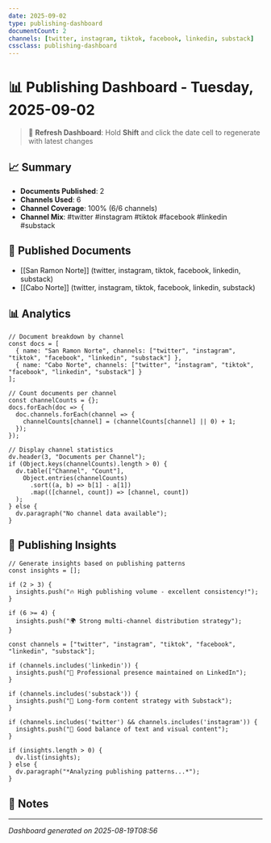 ```yaml
---
date: 2025-09-02
type: publishing-dashboard
documentCount: 2
channels: [twitter, instagram, tiktok, facebook, linkedin, substack]
cssclass: publishing-dashboard
---
```


# 📊 Publishing Dashboard - Tuesday, 2025-09-02

> 🔄 **Refresh Dashboard**: Hold **Shift** and click the date cell to regenerate with latest changes

## 📈 Summary
- **Documents Published**: 2
- **Channels Used**: 6
- **Channel Coverage**: 100% (6/6 channels)
- **Channel Mix**: #twitter #instagram #tiktok #facebook #linkedin #substack

## 📄 Published Documents
- [[San Ramon Norte]] (twitter, instagram, tiktok, facebook, linkedin, substack)
- [[Cabo Norte]] (twitter, instagram, tiktok, facebook, linkedin, substack)

## 📊 Analytics

```dataviewjs
// Document breakdown by channel
const docs = [
  { name: "San Ramon Norte", channels: ["twitter", "instagram", "tiktok", "facebook", "linkedin", "substack"] },
  { name: "Cabo Norte", channels: ["twitter", "instagram", "tiktok", "facebook", "linkedin", "substack"] }
];

// Count documents per channel
const channelCounts = {};
docs.forEach(doc => {
  doc.channels.forEach(channel => {
    channelCounts[channel] = (channelCounts[channel] || 0) + 1;
  });
});

// Display channel statistics
dv.header(3, "Documents per Channel");
if (Object.keys(channelCounts).length > 0) {
  dv.table(["Channel", "Count"], 
    Object.entries(channelCounts)
      .sort((a, b) => b[1] - a[1])
      .map(([channel, count]) => [channel, count])
  );
} else {
  dv.paragraph("No channel data available");
}
```

## 🎯 Publishing Insights

```dataviewjs
// Generate insights based on publishing patterns
const insights = [];

if (2 > 3) {
  insights.push("🔥 High publishing volume - excellent consistency!");
}

if (6 >= 4) {
  insights.push("🌍 Strong multi-channel distribution strategy");
}

const channels = ["twitter", "instagram", "tiktok", "facebook", "linkedin", "substack"];

if (channels.includes('linkedin')) {
  insights.push("💼 Professional presence maintained on LinkedIn");
}

if (channels.includes('substack')) {
  insights.push("📝 Long-form content strategy with Substack");
}

if (channels.includes('twitter') && channels.includes('instagram')) {
  insights.push("📱 Good balance of text and visual content");
}

if (insights.length > 0) {
  dv.list(insights);
} else {
  dv.paragraph("*Analyzing publishing patterns...*");
}
```

## 📝 Notes
<!-- Add any additional notes about this day's publishing activity -->

---
*Dashboard generated on 2025-08-19T08:56*
